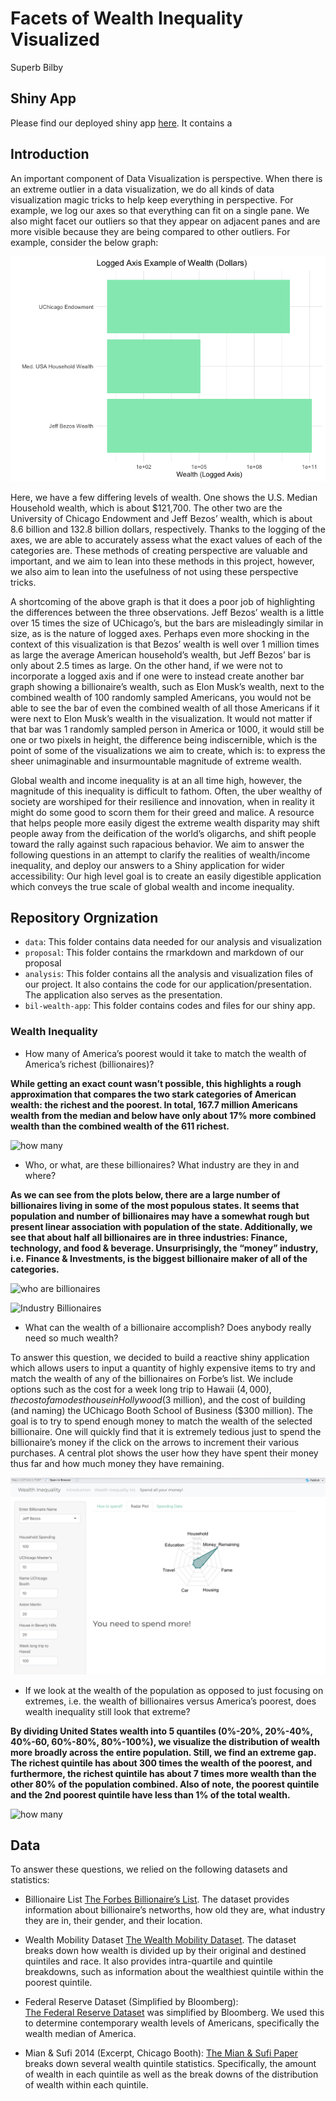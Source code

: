 Facets of Wealth Inequality Visualized
================
Superb Bilby

## Shiny App

Please find our deployed shiny app
[here](https://jinfei.shinyapps.io/bil-wealth-app/). It contains a

## Introduction

An important component of Data Visualization is perspective. When there
is an extreme outlier in a data visualization, we do all kinds of data
visualization magic tricks to help keep everything in perspective. For
example, we log our axes so that everything can fit on a single pane. We
also might facet our outliers so that they appear on adjacent panes and
are more visible because they are being compared to other outliers. For
example, consider the below graph:

![](README_files/figure-gfm/unnamed-chunk-1-1.png)<!-- -->

Here, we have a few differing levels of wealth. One shows the U.S.
Median Household wealth, which is about $121,700. The other two are the
University of Chicago Endowment and Jeff Bezos’ wealth, which is about
8.6 billion and 132.8 billion dollars, respectively. Thanks to the
logging of the axes, we are able to accurately assess what the exact
values of each of the categories are. These methods of creating
perspective are valuable and important, and we aim to lean into these
methods in this project, however, we also aim to lean into the
usefulness of not using these perspective tricks.

A shortcoming of the above graph is that it does a poor job of
highlighting the differences between the three observations. Jeff Bezos’
wealth is a little over 15 times the size of UChicago’s, but the bars
are misleadingly similar in size, as is the nature of logged axes.
Perhaps even more shocking in the context of this visualization is that
Bezos’ wealth is well over 1 million times as large the average American
household’s wealth, but Jeff Bezos’ bar is only about 2.5 times as
large. On the other hand, if we were not to incorporate a logged axis
and if one were to instead create another bar graph showing a
billionaire’s wealth, such as Elon Musk’s wealth, next to the combined
wealth of 100 randomly sampled Americans, you would not be able to see
the bar of even the combined wealth of all those Americans if it were
next to Elon Musk’s wealth in the visualization. It would not matter if
that bar was 1 randomly sampled person in America or 1000, it would
still be one or two pixels in height, the difference being
indiscernible, which is the point of some of the visualizations we aim
to create, which is: to express the sheer unimaginable and
insurmountable magnitude of extreme wealth.

Global wealth and income inequality is at an all time high, however, the
magnitude of this inequality is difficult to fathom. Often, the uber
wealthy of society are worshiped for their resilience and innovation,
when in reality it might do some good to scorn them for their greed and
malice. A resource that helps people more easily digest the extreme
wealth disparity may shift people away from the deification of the
world’s oligarchs, and shift people toward the rally against such
rapacious behavior. We aim to answer the following questions in an
attempt to clarify the realities of wealth/income inequality, and deploy
our answers to a Shiny application for wider accessibility: Our high
level goal is to create an easily digestible application which conveys
the true scale of global wealth and income inequality.

## Repository Orgnization

-   `data`: This folder contains data needed for our analysis and
    visualization
-   `proposal`: This folder contains the rmarkdown and markdown of our
    proposal
-   `analysis`: This folder contains all the analysis and visualization
    files of our project. It also contains the code for our
    application/presentation. The application also serves as the
    presentation.
-   `bil-wealth-app`: This folder contains codes and files for our shiny
    app.

### Wealth Inequality

-   How many of America’s poorest would it take to match the wealth of
    America’s richest (billionaires)?

**While getting an exact count wasn’t possible, this highlights a rough
approximation that compares the two stark categories of American wealth:
the richest and the poorest. In total, 167.7 million Americans wealth
from the median and below have only about 17% more combined wealth than
the combined wealth of the 611 richest.**

![how
many](./analysis/wealth-quintiles/wealth-quintiles_files/figure-gfm/how-many-americans.png)

-   Who, or what, are these billionaires? What industry are they in and
    where?

**As we can see from the plots below, there are a large number of
billionaires living in some of the most populous states. It seems that
population and number of billionaires may have a somewhat rough but
present linear association with population of the state. Additionally,
we see that about half all billionaires are in three industries:
Finance, technology, and food & beverage. Unsurprisingly, the “money”
industry, i.e. Finance & Investments, is the biggest billionaire maker
of all of the categories.**

![who are
billionaires](./analysis/geo-spatial-analysis/geo-spatial-analysis_files/figure-gfm/industry%20plot-1.png)

![Industry
Billionaires](./analysis/geo-spatial-analysis/geo-spatial-analysis_files/figure-gfm/plot-choropleth-1.png)

-   What can the wealth of a billionaire accomplish? Does anybody really
    need so much wealth?

To answer this question, we decided to build a reactive shiny
application which allows users to input a quantity of highly expensive
items to try and match the wealth of any of the billionaires on Forbe’s
list. We include options such as the cost for a week long trip to Hawaii
($4,000), the cost of a modest house in Hollywood ($3 million), and the
cost of building (and naming) the UChicago Booth School of Business
($300 million). The goal is to try to spend enough money to match the
wealth of the selected billionaire. One will quickly find that it is
extremely tedious just to spend the billionaire’s money if the click on
the arrows to increment their various purchases. A central plot shows
the user how they have spent their money thus far and how much money
they have remaining.

![billionaire_app](./bil-wealth-app/example/app_example.png)

-   If we look at the wealth of the population as opposed to just
    focusing on extremes, i.e. the wealth of billionaires versus
    America’s poorest, does wealth inequality still look that extreme?

**By dividing United States wealth into 5 quantiles (0%-20%, 20%-40%,
40%-60, 60%-80%, 80%-100%), we visualize the distribution of wealth more
broadly across the entire population. Still, we find an extreme gap. The
richest quintile has about 300 times the wealth of the poorest, and
furthermore, the richest quintile has about 7 times more wealth than the
other 80% of the population combined. Also of note, the poorest quintile
and the 2nd poorest quintile have less than 1% of the total wealth.**

![how
many](./analysis/wealth-quintiles/wealth-quintiles_files/figure-gfm/quintile-pie-1.png)

## Data

To answer these questions, we relied on the following datasets and
statistics:

-   Billionaire List [The Forbes Billionaire’s
    List](https://docs.google.com/spreadsheets/d/1JThOdF95e0NYoea5pCWd5UDXLmIGc1Fwj1aajDSYYhk/edit#gid=685599441).
    The dataset provides information about billionaire’s networths, how
    old they are, what industry they are in, their gender, and their
    location.

-   Wealth Mobility Dataset [The Wealth Mobility
    Dataset](https://github.com/fpfeffer/WealthMobility/blob/master/Data/2-wealth-structure.csv).
    The dataset breaks down how wealth is divided up by their original
    and destined quintiles and race. It also provides intra-quartile and
    quintile breakdowns, such as information about the wealthiest
    quintile within the poorest quintile.

-   Federal Reserve Dataset (Simplified by Bloomberg):  
    [The Federal Reserve
    Dataset](https://www.bloomberg.com/news/articles/2021-12-17/wealth-share-rose-in-pandemic-for-poorest-50-and-top-1-of-u-s)
    was simplified by Bloomberg. We used this to determine contemporary
    wealth levels of Americans, specifically the wealth median of
    America.

-   Mian & Sufi 2014 (Excerpt, Chicago Booth): [The Mian & Sufi
    Paper](https://www.chicagobooth.edu/review/how-high-debt-leads-to-income-inequality)
    breaks down several wealth quintile statistics. Specifically, the
    amount of wealth in each quintile as well as the break downs of the
    distribution of wealth within each quintile.
